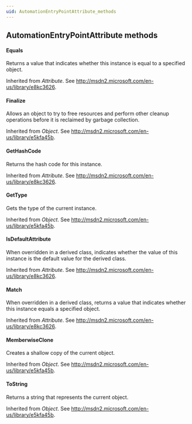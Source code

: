 ```yaml
---
uid: AutomationEntryPointAttribute_methods
---
```


## AutomationEntryPointAttribute methods

#### Equals

Returns a value that indicates whether this instance is equal to a specified object.

Inherited from *Attribute*. See <http://msdn2.microsoft.com/en-us/library/e8kc3626>.

#### Finalize

Allows an object to try to free resources and perform other cleanup operations before it is reclaimed by garbage collection.

Inherited from *Object*. See <http://msdn2.microsoft.com/en-us/library/e5kfa45b>.

#### GetHashCode

Returns the hash code for this instance.

Inherited from *Attribute*. See <http://msdn2.microsoft.com/en-us/library/e8kc3626>.

#### GetType

Gets the type of the current instance.

Inherited from *Object*. See <http://msdn2.microsoft.com/en-us/library/e5kfa45b>.

#### IsDefaultAttribute

When overridden in a derived class, indicates whether the value of this instance is the default value for the derived class.

Inherited from *Attribute*. See <http://msdn2.microsoft.com/en-us/library/e8kc3626>.

#### Match

When overridden in a derived class, returns a value that indicates whether this instance equals a specified object.

Inherited from *Attribute*. See <http://msdn2.microsoft.com/en-us/library/e8kc3626>.

#### MemberwiseClone

Creates a shallow copy of the current object.

Inherited from *Object*. See <http://msdn2.microsoft.com/en-us/library/e5kfa45b>.

#### ToString

Returns a string that represents the current object.

Inherited from *Object*. See <http://msdn2.microsoft.com/en-us/library/e5kfa45b>.
